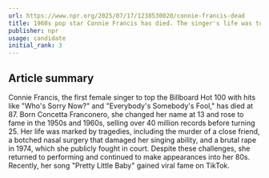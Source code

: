 ```yaml
---
url: https://www.npr.org/2025/07/17/1238530020/connie-francis-dead
title: 1960s pop star Connie Francis has died. The singer's life was touched by tragedies
publisher: npr
usage: candidate
initial_rank: 3
---
```

## Article summary
Connie Francis, the first female singer to top the Billboard Hot 100 with hits like "Who's Sorry Now?" and "Everybody's Somebody's Fool," has died at 87. Born Concetta Franconero, she changed her name at 13 and rose to fame in the 1950s and 1960s, selling over 40 million records before turning 25. Her life was marked by tragedies, including the murder of a close friend, a botched nasal surgery that damaged her singing ability, and a brutal rape in 1974, which she publicly fought in court. Despite these challenges, she returned to performing and continued to make appearances into her 80s. Recently, her song "Pretty Little Baby" gained viral fame on TikTok.
